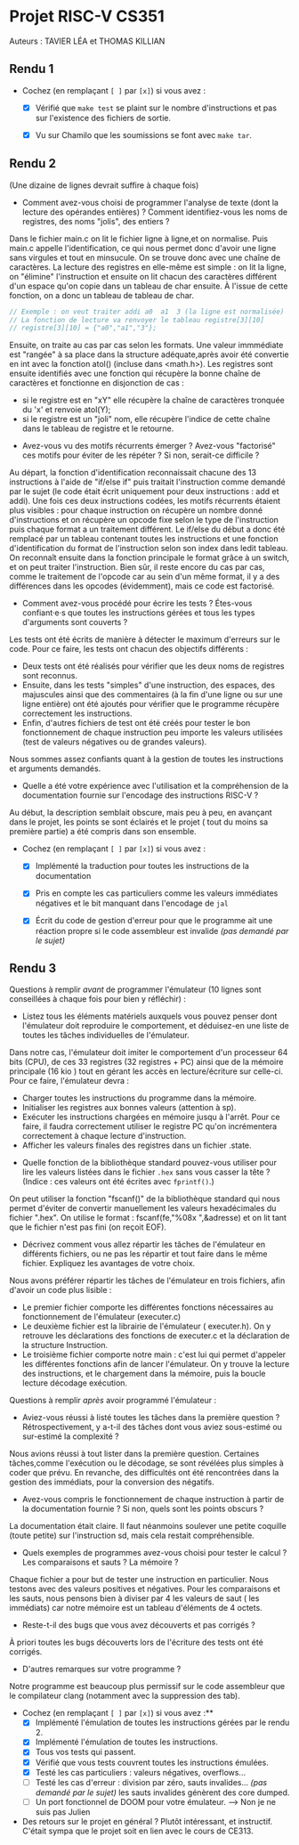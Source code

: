 # Projet RISC-V CS351

Auteurs : TAVIER LÉA et THOMAS KILLIAN

## Rendu 1

* Cochez (en remplaçant `[ ]` par `[x]`) si vous avez :
  - [x] Vérifié que `make test` se plaint sur le nombre d'instructions et pas
      sur l'existence des fichiers de sortie.
  - [x] Vu sur Chamilo que les soumissions se font avec `make tar`.


## Rendu 2
(Une dizaine de lignes devrait suffire à chaque fois)

* Comment avez-vous choisi de programmer l'analyse de texte (dont la lecture
des opérandes entières) ? Comment identifiez-vous les noms de registres, des noms "jolis", des entiers ?

Dans le fichier main.c on lit le fichier ligne à ligne,et on normalise. Puis main.c appelle l'identification, ce qui nous permet donc d'avoir une ligne sans virgules et tout en minsucule. On se trouve donc avec une chaîne de caractères.
La lecture des registres en elle-même est simple : on lit la ligne, on "élimine" l'instruction et ensuite on lit chacun des caractères différent d'un espace qu'on copie dans un tableau de char ensuite. À l'issue de cette fonction, on a donc un tableau de tableau de char.
```C
// Exemple : on veut traiter addi a0  a1  3 (la ligne est normalisée)
// La fonction de lecture va renvoyer le tableau registre[3][10]
// registre[3][10] = {"a0","a1","3"};
```
Ensuite, on traite au cas par cas selon les formats. Une valeur immmédiate est "rangée" à sa place dans la structure adéquate,après avoir été convertie en int avec la fonction atol() (incluse dans <math.h>).
Les registres sont ensuite identifiés avec une fonction qui récupère la bonne chaîne de caractères et fonctionne en disjonction de cas :
  - si le registre est en "xY" elle récupère la chaîne de caractères tronquée du 'x' et renvoie atol(Y);
  - si le registre est un "joli" nom, elle récupère l'indice de cette chaîne dans le tableau de registre et le retourne.

* Avez-vous vu des motifs récurrents émerger ? Avez-vous "factorisé" ces motifs
pour éviter de les répéter ? Si non, serait-ce difficile ?

Au départ, la fonction d'identification reconnaissait chacune des 13 instructions à l'aide de "if/else if" puis traitait l'instruction comme demandé par le sujet (le code était écrit uniquement pour deux instructions : add et addi). Une fois ces deux instructions codées, les motifs récurrents étaient plus visibles : pour chaque instruction on récupère un nombre donné d'instructions et on récupère un opcode fixe selon le type de l'instruction puis chaque format a un traitement différent. Le if/else du début a donc été remplacé par un tableau contenant toutes les instructions et une fonction d'identification du format de l'instruction selon son index dans ledit tableau.
On reconnaît ensuite dans la fonction principale le format grâce à un switch, et on peut traiter l'instruction. Bien sûr, il reste encore du cas par cas, comme le traitement de l'opcode car au sein d'un même format, il y a des différences dans les opcodes (évidemment), mais ce code est factorisé.

* Comment avez-vous procédé pour écrire les tests ? Étes-vous confiant·e·s que
toutes les instructions gérées et tous les types d'arguments sont couverts ?

Les tests ont été écrits de manière à détecter le maximum d'erreurs sur le code. Pour ce faire, les tests ont chacun des objectifs différents :
  - Deux tests ont été réalisés pour vérifier que les deux noms de registres sont reconnus.
  - Ensuite, dans les tests "simples" d'une instruction, des espaces, des majuscules ainsi que des commentaires (à la fin d'une ligne ou sur une ligne entière) ont  été ajoutés pour vérifier que le programme récupère correctement les instructions.
  - Enfin, d'autres fichiers de test ont été créés pour tester le bon fonctionnement de chaque instruction peu importe les valeurs utilisées (test de valeurs négatives ou de grandes valeurs).

Nous sommes assez confiants quant à la gestion de toutes les instructions et arguments demandés.

* Quelle a été votre expérience avec l'utilisation et la compréhension de la
documentation fournie sur l'encodage des instructions RISC-V ?

Au début, la description semblait obscure, mais peu à peu, en avançant dans le projet, les points se sont éclairés et le projet ( tout du moins sa première partie) a été compris dans son ensemble.

* Cochez (en remplaçant `[ ]` par `[x]`) si vous avez :
  - [x] Implémenté la traduction pour toutes les instructions de la documentation
  - [x] Pris en compte les cas particuliers comme les valeurs immédiates négatives et le bit manquant dans l'encodage de `jal`
  - [x] Écrit du code de gestion d'erreur pour que le programme ait une réaction propre si le code assembleur est invalide _(pas demandé par le sujet)_


## Rendu 3
Questions à remplir _avant_ de programmer l'émulateur (10 lignes sont conseillées à chaque fois pour bien y réfléchir) :

* Listez tous les éléments matériels auxquels vous pouvez penser dont l'émulateur doit reproduire le comportement, et déduisez-en une liste de toutes les tâches individuelles de l'émulateur.

Dans notre cas, l'émulateur doit imiter le comportement d'un processeur 64 bits (CPU), de ces 33 registres (32 registres + PC) ainsi que de la mémoire principale (16 kio ) tout en gérant les accès en lecture/écriture sur celle-ci.
Pour ce faire, l'émulateur devra :
  - Charger toutes les instructions du programme dans la mémoire.
  - Initialiser les registres aux bonnes valeurs (attention à sp).
  - Exécuter les instructions chargées en mémoire jusqu à l'arrêt.
      Pour ce faire, il faudra correctement utiliser le registre PC qu'on incrémentera correctement à chaque lecture d'instruction.
  - Afficher les valeurs finales des registres dans un fichier .state.


* Quelle fonction de la bibliothèque standard pouvez-vous utiliser pour lire les valeurs listées dans le fichier `.hex` sans vous casser la tête ? (Indice : ces valeurs ont été écrites avec `fprintf()`.)

On peut utiliser la fonction "fscanf()" de la bibliothèque standard qui nous permet d'éviter de convertir manuellement les valeurs hexadécimales du fichier ".hex".
On utilise le format : fscanf(fe,"%08x ",&adresse) et on lit tant que le fichier n'est pas fini (on reçoit EOF).

* Décrivez comment vous allez répartir les tâches de l'émulateur en différents fichiers, ou ne pas les répartir et tout faire dans le même fichier. Expliquez les avantages de votre choix.

Nous avons préférer répartir les tâches de l'émulateur en trois fichiers, afin d'avoir un code plus lisible :
  - Le premier fichier comporte les différentes fonctions nécessaires au fonctionnement de l'émulateur (executer.c)
   - Le deuxième fichier est la librairie de l'émulateur ( executer.h). On y retrouve les déclarations des fonctions de executer.c et la déclaration de la structure Instruction.
  - Le troisième fichier comporte notre main : c'est lui qui permet d'appeler les différentes fonctions afin de lancer l'émulateur. On y trouve la lecture des instructions, et le chargement dans la mémoire, puis la boucle lecture décodage exécution.

Questions à remplir _après_ avoir programmé l'émulateur :

* Aviez-vous réussi à listé toutes les tâches dans la première question ? Rétrospectivement, y a-t-il des tâches dont vous aviez sous-estimé ou sur-estimé la complexité ?

Nous avions réussi à tout lister dans la première question.
Certaines tâches,comme l'exécution ou le décodage, se sont révélées plus simples à coder que prévu.
En revanche, des difficultés ont été rencontrées dans la gestion des immédiats, pour la conversion des négatifs.

* Avez-vous compris le fonctionnement de chaque instruction à partir de la
documentation fournie ? Si non, quels sont les points obscurs ?

La documentation était claire. Il faut néanmoins soulever une petite coquille (toute petite) sur l'instruction sd, mais cela restait compréhensible.

* Quels exemples de programmes avez-vous choisi pour tester le calcul ? Les
comparaisons et sauts ? La mémoire ?

Chaque fichier a pour but de tester une instruction en particulier. Nous testons avec des valeurs positives et négatives. Pour les comparaisons et les sauts, nous pensons bien à diviser par 4 les valeurs de saut ( les immédiats) car notre mémoire est un tableau d'éléments de 4 octets.

* Reste-t-il des bugs que vous avez découverts et pas corrigés ?

À priori toutes les bugs découverts lors de l'écriture des tests ont été corrigés.

* D'autres remarques sur votre programme ?

Notre programme est beaucoup plus permissif sur le code assembleur que le compilateur clang (notamment avec la suppression des tab).

* Cochez (en remplaçant `[ ]` par `[x]`) si vous avez :**
  - [x] Implémenté l'émulation de toutes les instructions gérées par le rendu 2.
  - [x] Implémenté l'émulation de toutes les instructions.
  - [x] Tous vos tests qui passent.
  - [x] Vérifié que vous tests couvrent toutes les instructions émulées.
  - [x] Testé les cas particuliers : valeurs négatives, overflows...
  - [ ] Testé les cas d'erreur : division par zéro, sauts invalides... _(pas demandé par le sujet)_ les sauts invalides génèrent des core dumped.
  - [ ] Un port fonctionnel de DOOM pour votre émulateur. --> Non je ne suis pas Julien

* Des retours sur le projet en général ?
Plutôt intéressant, et instructif. C'était sympa que le projet soit en lien avec le cours de CE313.